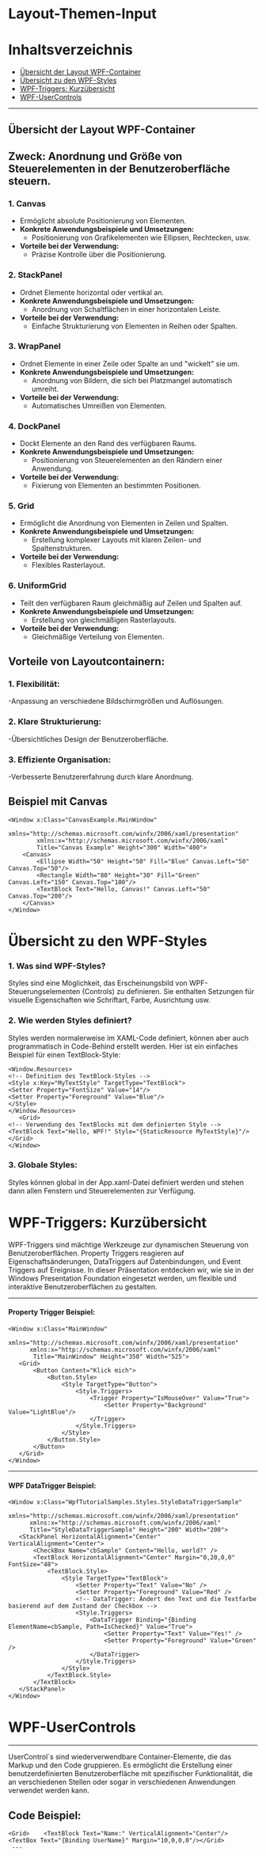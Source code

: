 # Layout-Themen-Input

# Inhaltsverzeichnis
- [Übersicht der Layout WPF-Container](#übersicht-der-layout-wpf-container)
- [Übersicht zu den WPF-Styles](#übersicht-zu-den-wpf-styles)
- [WPF-Triggers: Kurzübersicht](#wpf-triggers)
- [WPF-UserControls](#wpf-usercontrols)

---

## Übersicht der Layout WPF-Container
Zweck: Anordnung und Größe von Steuerelementen in der Benutzeroberfläche steuern.
--
### 1. Canvas
   - Ermöglicht absolute Positionierung von Elementen.
   - **Konkrete Anwendungsbeispiele und Umsetzungen:**
     - Positionierung von Grafikelementen wie Ellipsen, Rechtecken, usw.
   - **Vorteile bei der Verwendung:**
     - Präzise Kontrolle über die Positionierung.

### 2. StackPanel
   - Ordnet Elemente horizontal oder vertikal an.
   - **Konkrete Anwendungsbeispiele und Umsetzungen:**
     - Anordnung von Schaltflächen in einer horizontalen Leiste.
   - **Vorteile bei der Verwendung:**
     - Einfache Strukturierung von Elementen in Reihen oder Spalten.

### 3. WrapPanel
   - Ordnet Elemente in einer Zeile oder Spalte an und "wickelt" sie um.
   - **Konkrete Anwendungsbeispiele und Umsetzungen:**
     - Anordnung von Bildern, die sich bei Platzmangel automatisch umreiht.
   - **Vorteile bei der Verwendung:**
     - Automatisches Umreißen von Elementen.

### 4. DockPanel
   - Dockt Elemente an den Rand des verfügbaren Raums.
   - **Konkrete Anwendungsbeispiele und Umsetzungen:**
     - Positionierung von Steuerelementen an den Rändern einer Anwendung.
   - **Vorteile bei der Verwendung:**
     - Fixierung von Elementen an bestimmten Positionen.

### 5. Grid
   - Ermöglicht die Anordnung von Elementen in Zeilen und Spalten.
   - **Konkrete Anwendungsbeispiele und Umsetzungen:**
     - Erstellung komplexer Layouts mit klaren Zeilen- und Spaltenstrukturen.
   - **Vorteile bei der Verwendung:**
     - Flexibles Rasterlayout.

### 6. UniformGrid
   - Teilt den verfügbaren Raum gleichmäßig auf Zeilen und Spalten auf.
   - **Konkrete Anwendungsbeispiele und Umsetzungen:**
     - Erstellung von gleichmäßigen Rasterlayouts.
   - **Vorteile bei der Verwendung:**
     - Gleichmäßige Verteilung von Elementen.

Vorteile von Layoutcontainern:
--
### 1. Flexibilität:

-Anpassung an verschiedene Bildschirmgrößen und Auflösungen.
### 2. Klare Strukturierung:

-Übersichtliches Design der Benutzeroberfläche.
### 3. Effiziente Organisation:

-Verbesserte Benutzererfahrung durch klare Anordnung.

## Beispiel mit Canvas

```xaml
<Window x:Class="CanvasExample.MainWindow"
        xmlns="http://schemas.microsoft.com/winfx/2006/xaml/presentation"
        xmlns:x="http://schemas.microsoft.com/winfx/2006/xaml"
        Title="Canvas Example" Height="300" Width="400">
    <Canvas>
        <Ellipse Width="50" Height="50" Fill="Blue" Canvas.Left="50" Canvas.Top="50"/>
        <Rectangle Width="80" Height="30" Fill="Green" Canvas.Left="150" Canvas.Top="100"/>
        <TextBlock Text="Hello, Canvas!" Canvas.Left="50" Canvas.Top="200"/>
    </Canvas>
</Window>
```
# Übersicht zu den WPF-Styles
### 1. Was sind WPF-Styles?
Styles sind eine Möglichkeit, das Erscheinungsbild von WPF-Steuerungselementen (Controls) zu definieren.
Sie enthalten Setzungen für visuelle Eigenschaften wie Schriftart, Farbe, Ausrichtung usw.
### 2. Wie werden Styles definiert?
Styles werden normalerweise im XAML-Code definiert, können aber auch programmatisch in Code-Behind erstellt werden.
Hier ist ein einfaches Beispiel für einen TextBlock-Style:
 ```xaml    
<Window.Resources>
<!-- Definition des TextBlock-Styles -->
<Style x:Key="MyTextStyle" TargetType="TextBlock">
<Setter Property="FontSize" Value="14"/>
<Setter Property="Foreground" Value="Blue"/>
</Style>
</Window.Resources>
    <Grid>
<!-- Verwendung des TextBlocks mit dem definierten Style -->
<TextBlock Text="Hello, WPF!" Style="{StaticResource MyTextStyle}"/>
</Grid>
</Window>
```
 
### 3. Globale Styles:
Styles können global in der App.xaml-Datei definiert werden und stehen dann allen Fenstern und Steuerelementen zur Verfügung.

# WPF-Triggers: Kurzübersicht

WPF-Triggers sind mächtige Werkzeuge zur dynamischen Steuerung von Benutzeroberflächen. Property Triggers reagieren auf Eigenschaftsänderungen, DataTriggers auf Datenbindungen, und Event Triggers auf Ereignisse. In dieser Präsentation entdecken wir, wie sie in der Windows Presentation Foundation eingesetzt werden, um flexible und interaktive Benutzeroberflächen zu gestalten.

---

#### Property Trigger Beispiel:

```xaml
<Window x:Class="MainWindow"
      xmlns="http://schemas.microsoft.com/winfx/2006/xaml/presentation"
      xmlns:x="http://schemas.microsoft.com/winfx/2006/xaml"
       Title="MainWindow" Height="350" Width="525">
   <Grid>
       <Button Content="Klick mich">
           <Button.Style>
               <Style TargetType="Button">
                   <Style.Triggers>
                       <Trigger Property="IsMouseOver" Value="True">
                           <Setter Property="Background" Value="LightBlue"/>
                       </Trigger>
                   </Style.Triggers>
               </Style>
           </Button.Style>
       </Button>
   </Grid>
</Window>
```

---

#### WPF DataTrigger Beispiel:

```xaml
<Window x:Class="WpfTutorialSamples.Styles.StyleDataTriggerSample"
      xmlns="http://schemas.microsoft.com/winfx/2006/xaml/presentation"
      xmlns:x="http://schemas.microsoft.com/winfx/2006/xaml"
      Title="StyleDataTriggerSample" Height="200" Width="200">
   <StackPanel HorizontalAlignment="Center" VerticalAlignment="Center">
       <CheckBox Name="cbSample" Content="Hello, world?" />
       <TextBlock HorizontalAlignment="Center" Margin="0,20,0,0" FontSize="48">
           <TextBlock.Style>
               <Style TargetType="TextBlock">
                   <Setter Property="Text" Value="No" />
                   <Setter Property="Foreground" Value="Red" />
                   <!-- DataTrigger: Ändert den Text und die Textfarbe basierend auf dem Zustand der Checkbox -->
                   <Style.Triggers>
                       <DataTrigger Binding="{Binding ElementName=cbSample, Path=IsChecked}" Value="True">
                           <Setter Property="Text" Value="Yes!" />
                           <Setter Property="Foreground" Value="Green" />
                       </DataTrigger>
                   </Style.Triggers>
               </Style>
           </TextBlock.Style>
       </TextBlock>
   </StackPanel>
</Window>
```

# WPF-UserControls
---
UserControl`s sind wiederverwendbare Container-Elemente, die das Markup und den Code gruppieren.
Es ermöglicht die Erstellung einer benutzerdefinierten Benutzeroberfläche mit spezifischer Funktionalität, die an verschiedenen Stellen oder sogar in verschiedenen Anwendungen verwendet werden kann.

Code Beispiel:
--
```xaml
<Grid>    <TextBlock Text="Name:" VerticalAlignment="Center"/>    <TextBox Text="{Binding UserName}" Margin="10,0,0,0"/></Grid>
 ---
